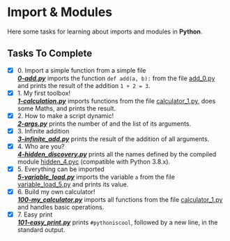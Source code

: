# Import & Modules 

Here some tasks for learning about imports and modules in **Python**.

## Tasks To Complete

+ [x] 0\. Import a simple function from a simple file <br/>_**[0-add.py](0-add.py)**_  imports the function `def add(a, b):` from the file [add_0.py](add_0.py) and prints the result of the addition `1 + 2 = 3`.
+ [x] 1\. My first toolbox! <br/>_**[1-calculation.py](1-calculation.py)**_ imports functions from the file [calculator_1.py](calculator_1.py), does some Maths, and prints the result.
+ [x] 2\. How to make a script dynamic! <br/>_**[2-args.py](2-args.py)**_ prints the number of and the list of its arguments.
+ [x] 3\. Infinite addition <br/>_**[3-infinite_add.py](3-infinite_add.py)**_ prints the result of the addition of all arguments.
+ [x] 4\. Who are you? <br/>_**[4-hidden_discovery.py](4-hidden_discovery.py)**_ prints all the names defined by the compiled module [hidden_4.pyc](hidden_4.pyc) (compatible with Python 3.8.x).
+ [x] 5\. Everything can be imported <br/>_**[5-variable_load.py](5-variable_load.py)**_ imports the variable `a` from the file [variable_load_5.py](variable_load_5.py) and prints its value.
+ [x] 6\. Build my own calculator! <br/>_**[100-my_calculator.py](100-my_calculator.py)**_ imports all functions from the file [calculator_1.py](calculator_1.py) and handles basic operations.
+ [x] 7\. Easy print <br/>_**[101-easy_print.py](101-easy_print.py)**_ prints `#pythoniscool`, followed by a new line, in the standard output.
